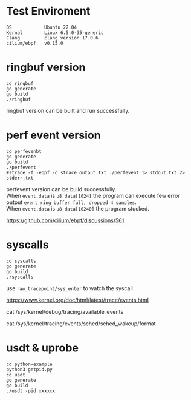 # Test Enviroment

```
OS            Ubuntu 22.04
Kernal        Linux 6.5.0-35-generic
Clang         clang version 17.0.6
cilium/ebpf   v0.15.0
```

# ringbuf version

```
cd ringbuf
go generate
go build
./ringbuf
```

ringbuf version can be built and run successfully.

# perf event version

```
cd perfevenbt
go generate
go build
./perfevent
#strace -f -ebpf -o strace_output.txt ./perfevent 1> stdout.txt 2> stderr.txt
```

perfevent version can be build successfully.  
When `event.data` is `u8 data[1024]` the program can execute few error output `event ring buffer full, dropped 4 samples`.  
When `event.data` is `u8 data[10240]` the program stucked.

https://github.com/cilium/ebpf/discussions/561

# syscalls

```
cd syscalls
go generate
go build
./syscalls
```

use `raw_tracepoint/sys_enter` to watch the syscall

https://www.kernel.org/doc/html/latest/trace/events.html

cat /sys/kernel/debug/tracing/available_events

cat /sys/kernel/tracing/events/sched/sched_wakeup/format

# usdt & uprobe

```
cd python-example
python3 getpid.py 
cd usdt
go generate
go build
./usdt -pid xxxxxx
```

